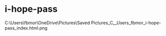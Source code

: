 # i-hope-pass
C:\Users\fbmor\OneDrive\Pictures\Saved Pictures\_C__Users_fbmor_i-hope-pass_index.html.png